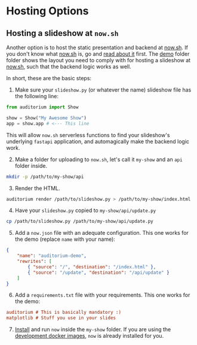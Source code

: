 # Hosting Options

## Hosting a slideshow at `now.sh`

Another option is to host the static presentation and backend at [now.sh](https://now.sh).
If you don't know what [now.sh](https://now.sh) is, go and [read about it](https://zeit.co/docs) first.
The [demo](https://github.com/apiad/auditorium/tree/master/demo) folder folder shows the layout you need to comply with for hosting a slideshow at [now.sh](https://now.sh), such that the backend logic works as well.

In short, these are the basic steps:

1. Make sure your `slideshow.py` (or whatever the name) slideshow file has the following line:

```python
from auditorium import Show

show = Show("My Awesome Show")
app = show.app # <--- This line
```

This will allow `now.sh` serverless functions to find your slideshow's underlying `fastapi` application, and automagically make the backend logic work.

2. Make a folder for uploading to `now.sh`, let's call it `my-show` and an `api` folder inside.

```bash
mkdir -p /path/to/my-show/api
```

3. Render the HTML.

```bash
auditorium render /path/to/slideshow.py > /path/to/my-show/index.html
```

4. Have your `slideshow.py` copied to `my-show/api/update.py`

```bash
cp /path/to/slideshow.py /path/to/my-show/api/update.py
```

5. Add a `now.json` file with an adequate configuration. This one works for the demo (replace `name` with your name):

```json
{
    "name": "auditorium-demo",
    "rewrites": [
        { "source": "/", "destination": "/index.html" },
        { "source": "/update", "destination": "/api/update" }
    ]
}
```

6. Add a `requirements.txt` file with your requirements. This one works for the demo:

```ini
auditorium # This is basically mandatory :)
matplotlib # Stuff you use in your slides
```

7. [Install](https://zeit.co/docs#install-now-cli) and run `now` inside the `my-show` folder. If you are using the [development docker images](https://hub.docker.com/r/auditorium/auditorium-dev), `now` is already installed for you.
